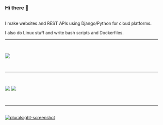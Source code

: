 ### Hi there 👋

<br/>
I make websites and REST APIs using Django/Python for cloud platforms.

I also do Linux stuff and write bash scripts and Dockerfiles.
<br/>


---

<br/>

![](https://github-profile-summary-cards.vercel.app/api/cards/profile-details?username=dheerajreal&theme=github)

<br/>

---

<br/>

![](https://github-profile-summary-cards.vercel.app/api/cards/repos-per-language?username=dheerajreal&theme=github)
![](https://github-profile-summary-cards.vercel.app/api/cards/most-commit-language?username=dheerajreal&theme=github)

<br/>

---

<br/>

<a href="https://app.pluralsight.com/profile/d-t-86">
<img src="https://dheerajreal.github.io/cdn/images/pluralsight-screenshot.png" alt="pluralsight-screenshot"/>
<a/>

<br/>


<!--
**dheerajreal/dheerajreal** is a ✨ _special_ ✨ repository because its `README.md` (this file) appears on your GitHub profile.

Here are some ideas to get you started:

- 🔭 I’m currently working on ...
- 🌱 I’m currently learning ...
- 👯 I’m looking to collaborate on ...
- 🤔 I’m looking for help with ...
- 💬 Ask me about ...
- 📫 How to reach me: ...
- 😄 Pronouns: ...
- ⚡ Fun fact: ...
-->
